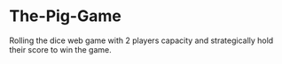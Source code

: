# The-Pig-Game
Rolling the dice web game with 2 players capacity and strategically hold their score to win the game.
